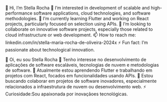 👋 Hi, I’m Stella Rocha 
👀 I’m interested in development of scalable and high-performance software applications, cloud technologies, and software methodologies.
🌱 I’m currently learning Flutter and working on React projects, particularly focused on selection using APIs.
💞️ I’m looking to collaborate on innovative software projects, especially those related to cloud infrastructure or web development.
📫  How to reach me: linkedin.com/in/stella-maria-rocha-de-oliveira-2024x
⚡ Fun fact: I’m passionate about technological innovation.
<!---
StellaMRocha/StellaMRocha is a ✨ special ✨ repository because its `README.md` (this file) appears on your GitHub profile.
You can click the Preview link to take a look at your changes.
--->
👋 Oi, eu sou Stella Rocha
👀 Tenho interesse no desenvolvimento de aplicações de software escaláveis, tecnologias de nuvem e metodologias de software.
🌱 Atualmente estou aprendendo Flutter e trabalhando em projetos com React, focados em funcionalidades usando APIs.
💞️ Estou buscando colaborar em projetos de software inovadores, especialmente relacionados a infraestrutura de nuvem ou desenvolvimento web.
⚡ Curiosidade:Sou apaixonada por inovaçãoes tecnológicas.
